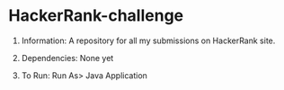 # HackerRank-challenge
1. Information: A repository for all my submissions on HackerRank site.

2. Dependencies: None yet

3. To Run: Run As> Java Application

